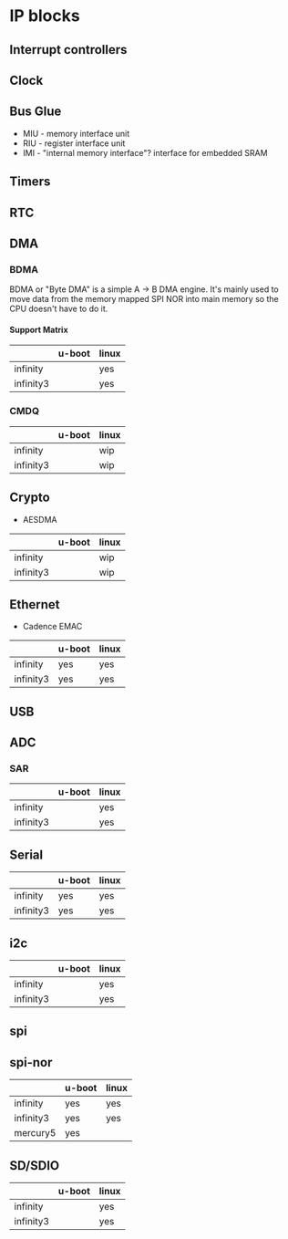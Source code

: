 # IP blocks

## Interrupt controllers

## Clock

## Bus Glue

- MIU - memory interface unit
- RIU - register interface unit
- IMI - "internal memory interface"? interface for embedded SRAM

## Timers

## RTC

## DMA

### BDMA

BDMA or "Byte DMA" is a simple A -> B DMA engine. It's mainly used to
move data from the memory mapped SPI NOR into main memory so the CPU
doesn't have to do it.

#### Support Matrix

|           | u-boot | linux |
|-----------|--------|-------|
| infinity  |        | yes   |
| infinity3 |        | yes   |

### CMDQ

|           | u-boot | linux |
|-----------|--------|-------|
| infinity  |        | wip   |
| infinity3 |        | wip   |

## Crypto

- AESDMA

|           | u-boot | linux |
|-----------|--------|-------|
| infinity  |        | wip   |
| infinity3 |        | wip   |


## Ethernet

- Cadence EMAC

|           | u-boot | linux |
|-----------|--------|-------|
| infinity  | yes    | yes   |
| infinity3 | yes    | yes   |

## USB

## ADC

### SAR

|           | u-boot | linux |
|-----------|--------|-------|
| infinity  |        | yes   |
| infinity3 |        | yes   |

## Serial

|           | u-boot | linux |
|-----------|--------|-------|
| infinity  | yes    | yes   |
| infinity3 | yes    | yes   |

## i2c

|           | u-boot | linux |
|-----------|--------|-------|
| infinity  |        | yes   |
| infinity3 |        | yes   |

## spi

## spi-nor

|           | u-boot | linux |
|-----------|--------|-------|
| infinity  | yes    | yes   |
| infinity3 | yes    | yes   |
| mercury5  | yes    |       |

## SD/SDIO

|           | u-boot | linux |
|-----------|--------|-------|
| infinity  |        | yes   |
| infinity3 |        | yes   |

